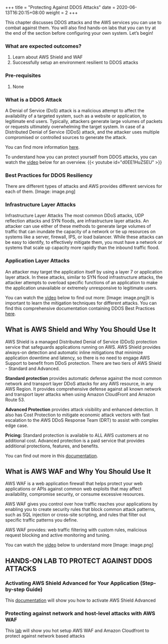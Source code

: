 +++
title = "Protecting Against DDOS Attacks"
date =  2020-06-13T16:20:15+08:00
weight = 2
+++

This chapter discusses DDOS attacks and the AWS services you can use to combat against them. You will also find hands-on labs that you can try at the end of the section before configuring your own system. Let’s begin!

### What are expected outcomes?

1. Learn about AWS Shield and WAF
2. Successfully setup an environment resilient to DDOS attacks

### Pre-requisites

1. None

### What is a DDOS Attack

A Denial of Service (DoS) attack is a malicious attempt to affect the availability of a targeted system, such as a website or application, to legitimate end users. Typically, attackers generate large volumes of packets or requests ultimately overwhelming the target system. In case of a Distributed Denial of Service (DDoS) attack, and the attacker uses multiple compromised or controlled sources to generate the attack.

You can find more information [here](https://aws.amazon.com/shield/ddos-attack-protection/).

To understand how you can protect yourself from DDOS attacks, you can watch the [video](https://www.youtube.com/watch?v=d0EE1HuZSEU) below for an overview.
{{< youtube id="d0EE1HuZSEU" >}}

### Best Practices for DDOS Resiliency

There are different types of attacks and AWS provides different services for each of them.
[Image: image.png]

### Infrastructure Layer Attacks

Infrastructure Layer Attacks The most common DDoS attacks, UDP reflection attacks and SYN floods, are infrastructure layer attacks. An attacker can use either of these methods to generate large volumes of traffic that can inundate the capacity of a network or tie up resources on systems like a server, firewall, IPS, or load balancer. While these attacks can be easy to identify, to effectively mitigate them, you must have a network or systems that scale up capacity more rapidly than the inbound traffic flood.

### Application Layer Attacks

An attacker may target the application itself by using a layer 7 or application layer attack. In these attacks, similar to SYN flood infrastructure attacks, the attacker attempts to overload specific functions of an application to make the application unavailable or extremely unresponsive to legitimate users. 

You can watch the [video](https://www.youtube.com/watch?v=HnoZS5jj7pk&t=3s) below to find out more:
[Image: image.png]It is important to learn the mitigation techniques for different attacks. You can find this comprehensive documentation containing DDOS Best Practices [here](https://d1.awsstatic.com/whitepapers/Security/DDoS_White_Paper.pdf).

## **What is AWS Shield and Why You Should Use It**

AWS Shield is a managed Distributed Denial of Service (DDoS) protection service that safeguards applications running on AWS. AWS Shield provides always-on detection and automatic inline mitigations that minimize application downtime and latency, so there is no need to engage AWS Support to benefit from DDoS protection. There are two tiers of AWS Shield - Standard and Advanced.

**Standard protection** provides automatic defense against the most common network and transport layer DDoS attacks for any AWS resource, in any AWS Region. It provides comprehensive defense against all known network and transport layer attacks when using Amazon CloudFront and Amazon Route 53.

**Advanced Protection** provides attack visibility and enhanced detection. It also has Cost Protection to mitigate economic attack vectors with fast escalation to the AWS DDoS Response Team (DRT) to assist with complex edge case.

**Pricing:** Standard protection is available to ALL AWS customers at no additional cost. Advanced protection is a paid service that provides additional protections, features, and benefits.

You can find out more in this [documentation](https://docs.aws.amazon.com/waf/latest/developerguide/ddos-overview.html).

## **What is AWS WAF and Why You Should Use It**

AWS WAF is a web application firewall that helps protect your web applications or APIs against common web exploits that may affect availability, compromise security, or consume excessive resources. 

AWS WAF gives you control over how traffic reaches your applications by enabling you to create security rules that block common attack patterns, such as SQL injection or cross-site scripting, and rules that filter out specific traffic patterns you define. 

AWS WAF provides: web traffic filtering with custom rules, malicious request blocking and active monitoring and tuning.

You can watch the [video](https://www.youtube.com/watch?v=2lAcE3NA2UU) below to understand more
[Image: image.png]

## ****HANDS-ON LAB TO PROTECT AGAINST DDOS ATTACKS****

### Activating AWS Shield Advanced for Your Application (Step-by-step Guide)

This [documentation](https://docs.aws.amazon.com/waf/latest/developerguide/enable-ddos-prem.html) will show you how to activate AWS Shield Advanced

### Protecting against network and host-level attacks with AWS WAF

This [lab](https://wellarchitectedlabs.com/Security/200_CloudFront_with_WAF_Protection/README.html) will show you hot setup AWS WAF and Amazon Cloudfront to protect against network based attacks



